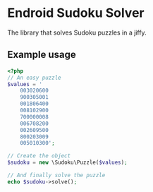 Endroid Sudoku Solver
=====================

The library that solves Sudoku puzzles in a jiffy.

Example usage
-------------

``` php
<?php
// An easy puzzle
$values = '
    003020600
    900305001
    001806400
    008102900
    700000008
    006708200
    002609500
    800203009
    005010300';

// Create the object
$sudoku = new \Sudoku\Puzzle($values);

// And finally solve the puzzle
echo $sudoku->solve();
